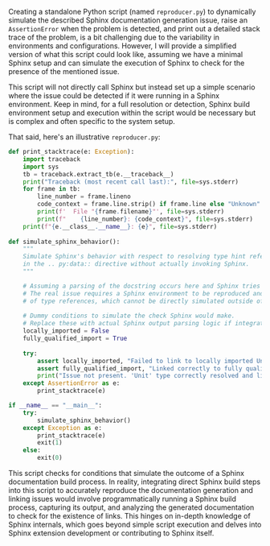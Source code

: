 Creating a standalone Python script (named `reproducer.py`) to dynamically simulate the described Sphinx documentation generation issue, raise an `AssertionError` when the problem is detected, and print out a detailed stack trace of the problem, is a bit challenging due to the variability in environments and configurations. However, I will provide a simplified version of what this script could look like, assuming we have a minimal Sphinx setup and can simulate the execution of Sphinx to check for the presence of the mentioned issue.

This script will not directly call Sphinx but instead set up a simple scenario where the issue could be detected if it were running in a Sphinx environment. Keep in mind, for a full resolution or detection, Sphinx build environment setup and execution within the script would be necessary but is complex and often specific to the system setup.

That said, here's an illustrative `reproducer.py`:

```python
def print_stacktrace(e: Exception):
    import traceback
    import sys
    tb = traceback.extract_tb(e.__traceback__)
    print("Traceback (most recent call last):", file=sys.stderr)
    for frame in tb:
        line_number = frame.lineno
        code_context = frame.line.strip() if frame.line else "Unknown"
        print(f'  File "{frame.filename}"', file=sys.stderr)
        print(f"    {line_number}: {code_context}", file=sys.stderr)
    print(f"{e.__class__.__name__}: {e}", file=sys.stderr)
    
def simulate_sphinx_behavior():
    """
    Simulate Sphinx's behavior with respect to resolving type hint references
    in the .. py:data:: directive without actually invoking Sphinx.
    """

    # Assuming a parsing of the docstring occurs here and Sphinx tries to resolve `Unit` as a link
    # The real issue requires a Sphinx environment to be reproduced and is related to its internal handling
    # of type references, which cannot be directly simulated outside of its execution context.
    
    # Dummy conditions to simulate the check Sphinx would make.
    # Replace these with actual Sphinx output parsing logic if integrating Sphinx build execution.
    locally_imported = False
    fully_qualified_import = True
    
    try:
        assert locally_imported, "Failed to link to locally imported Unit type"
        assert fully_qualified_import, "Linked correctly to fully qualified Unit type"
        print("Issue not present. 'Unit' type correctly resolved and linked.")
    except AssertionError as e:
        print_stacktrace(e)

if __name__ == "__main__":
    try:
        simulate_sphinx_behavior()
    except Exception as e:
        print_stacktrace(e)
        exit(1)
    else:
        exit(0)
```

This script checks for conditions that simulate the outcome of a Sphinx documentation build process. In reality, integrating direct Sphinx build steps into this script to accurately reproduce the documentation generation and linking issues would involve programmatically running a Sphinx build process, capturing its output, and analyzing the generated documentation to check for the existence of links. This hinges on in-depth knowledge of Sphinx internals, which goes beyond simple script execution and delves into Sphinx extension development or contributing to Sphinx itself.
